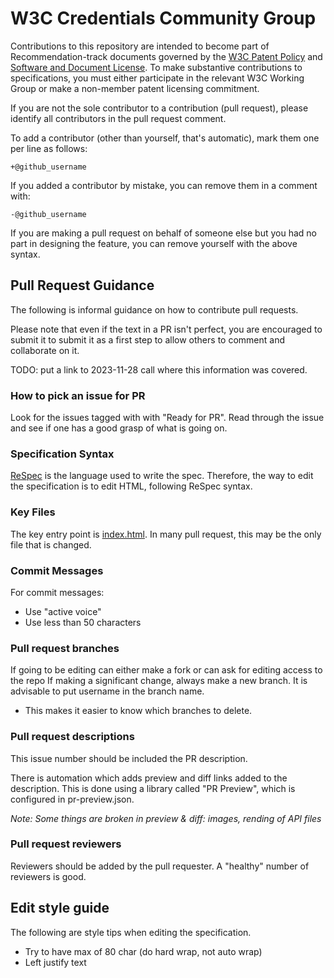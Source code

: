 # W3C Credentials Community Group

Contributions to this repository are intended to become part of
Recommendation-track documents governed by the
[W3C Patent Policy](https://www.w3.org/Consortium/Patent-Policy-20040205/) and
[Software and Document License](https://www.w3.org/Consortium/Legal/copyright-software).
To make substantive contributions to specifications, you must either participate
in the relevant W3C Working Group or make a non-member patent licensing commitment.

If you are not the sole contributor to a contribution (pull request), please
identify all contributors in the pull request comment.

To add a contributor (other than yourself, that's automatic), mark them one
per line as follows:

```
+@github_username
```

If you added a contributor by mistake, you can remove them in a comment with:

```
-@github_username
```

If you are making a pull request on behalf of someone else but you had no
part in designing the feature, you can remove yourself with the above syntax.

## Pull Request Guidance

The following is informal guidance on how to contribute pull requests.

Please note that even if the text in a PR isn't perfect, you are encouraged to submit it to submit it as a first step to allow others to comment and collaborate on it.

TODO: put a link to 2023-11-28 call where this information was covered.

### How to pick an issue for PR
Look for the issues tagged with with "Ready for PR".
Read through the issue and see if one has a good grasp of what is going on.

### Specification Syntax
[ReSpec](https://respec.org/docs) is the language used to write the spec.
Therefore, the way to edit the specification is to edit HTML, following ReSpec syntax.

### Key Files
The key entry point is [index.html](./index.html).
In many pull request, this may be the only file that is changed.

### Commit Messages
For commit messages:
- Use "active voice"
- Use less than 50 characters

### Pull request branches
If going to be editing can either make a fork or can ask for editing access to the repo
If making a significant change, always make a new branch.
It is advisable to put username in the branch name.
- This makes it easier to know which branches to delete.

### Pull request descriptions

This issue number should be included the PR description.

There is automation which adds preview and diff links added to the description.
This is done using a library called "PR Preview", which is configured in pr-preview.json.

*Note: Some things are broken in preview & diff: images, rending of API files*

### Pull request reviewers
Reviewers should be added by the pull requester.
A "healthy" number of reviewers is good.

## Edit style guide
The following are style tips when editing the specification.
- Try to have max of 80 char (do hard wrap, not auto wrap)
- Left justify text